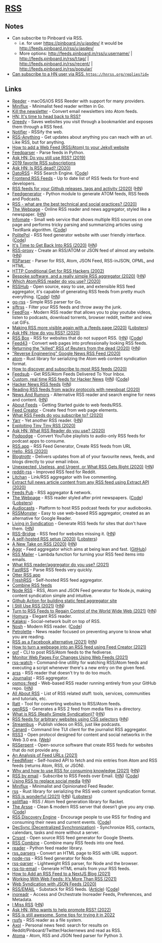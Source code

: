 # [RSS](https://en.wikipedia.org/wiki/RSS)

## Notes

- Can subscribe to Pinboard via RSS.
  - i.e. for user https://pinboard.in/u:jasdev/ it would be http://feeds.pinboard.in/rss/u:jasdev/
  - More options: http://feeds.pinboard.in/rss/u:username/ | http://feeds.pinboard.in/rss/t:tag/ | http://feeds.pinboard.in/rss/recent/ | http://feeds.pinboard.in/rss/popular/
- [Can subscribe to a HN user via RSS. `https://hnrss.org/replies?id=`](https://news.ycombinator.com/item?id=24834158)

## Links

- [Reeder](http://reederapp.com/) - macOS/iOS RSS Reeder with support for many providers.
- [Miniflux](https://github.com/miniflux/miniflux) - Minimalist feed reader written in Go.
- [Kill the newsletter](https://www.kill-the-newsletter.com/) - Convert email newsletters into Atom feeds.
- [HN: It's time to head back to RSS?](https://news.ycombinator.com/item?id=16721690)
- [Greedy](https://github.com/rogierlommers/greedy) - Saves websites you visit through a bookmarklet and exposes them through a RSS feed.
- [Notifier](https://notifier.in/) - RSSify the web.
- [RSS-Anything](https://github.com/fabiospampinato/rssa) - Get updates about anything you can reach with an url. Like RSS, but for anything.
- [How to add a Web Feed (RSS/Atom) to your Jekyll website](https://gist.github.com/alexandru/ccabd60d52ad53027a7deb2ef01f5137)
- [Feedparser](https://github.com/kurtmckee/feedparser) - Parse feeds in Python.
- [Ask HN: Do you still use RSS? (2019)](https://news.ycombinator.com/item?id=21913598)
- [2019 favorite RSS subscriptions](https://danromero.org/2019-favorite-rss-subscriptions.html)
- [Ask HN: Is RSS dead? (2020)](https://news.ycombinator.com/item?id=22497184)
- [DatoRSS](http://www.datorss.com/) - RSS Search Engine. ([Code](https://github.com/davidesantangelo/dato.rss))
- [Frontend RSS Feeds](https://github.com/impressivewebs/frontend-feeds) - Up to date list of RSS feeds for front-end developers.
- [RSS feeds for your Github releases, tags and activity (2020)](https://www.ronaldsvilcins.com/2020/03/26/rss-feeds-for-your-github-releases-tags-and-activity/) ([HN](https://news.ycombinator.com/item?id=22691965))
- [Feedgenerator](https://github.com/lkiesow/python-feedgen) - Python module to generate ATOM feeds, RSS feeds and Podcasts.
- [RSS - what are the best technical and social practices? (2020)](https://lobste.rs/s/f1xb2d/rss_what_are_best_technical_social)
- [The Webpage](https://lobste.rs/s/ureotv/webpage_serverside_rendered_lo_fi_rss) - Online RSS reader and news aggregator, styled like a newspaper. ([HN](https://news.ycombinator.com/item?id=22863536))
- [Infomate](https://infomate.club/) - Small web service that shows multiple RSS sources on one page and performs tricky parsing and summarizing articles using TextRank algorithm. ([Code](https://github.com/vas3k/infomate.club))
- [PolitePol](https://politepol.com/en/) - RSS feed generator website with user friendly interface. ([Code](https://github.com/taroved/pol))
- [It's Time to Get Back Into RSS (2020)](https://danielmiessler.com/blog/its-time-to-get-back-into-rss/) ([HN](https://news.ycombinator.com/item?id=23212812))
- [RSS-proxy](https://github.com/damoeb/rss-proxy) - Create an RSS/ATOM or JSON feed of almost any website. ([HN](https://news.ycombinator.com/item?id=29369706))
- [RSParser](https://github.com/Ranchero-Software/RSParser) - Parser for RSS, Atom, JSON Feed, RSS-inJSON, OPML, and HTML.
- [HTTP Conditional Get for RSS Hackers (2002)](https://fishbowl.pastiche.org/2002/10/21/http_conditional_get_for_rss_hackers)
- [Bespoke software, and a really simple RSS aggregator (2020)](https://routley.io/posts/bespoke-software-rss-aggregator/) ([HN](https://news.ycombinator.com/item?id=23304512))
- [Which Atom/RSS reader do you use? (2020)](https://lobste.rs/s/hwhptd/which_atom_rss_reader_do_you_use)
- [RSSHub](https://rsshub.app/) - Open source, easy to use, and extensible RSS feed aggregator, it's capable of generating RSS feeds from pretty much everything. ([Code](https://github.com/DIYgod/RSSHub)) ([HN](https://news.ycombinator.com/item?id=24213682))
- [go-rss](https://github.com/ungerik/go-rss) - Simple RSS parser for Go.
- [siftrss](https://siftrss.com/) - Filter your RSS feeds and throw away the junk.
- [FeedFox](https://github.com/manikandanraji/feedfox) - Modern RSS reader that allows you to play youtube videos, listen to podcasts, download torrents, browser reddit, twitter and view cat GIFs.
- [Making RSS more visible again with a /feeds page (2020)](https://marcus.io/blog/making-rss-more-visible-again-with-slash-feeds) ([Lobsters](https://lobste.rs/s/3bktxr/making_rss_more_visible_again_with_feeds))
- [Ask HN: How do you RSS? (2020)](https://news.ycombinator.com/item?id=23577265)
- [RSS Box](https://rssbox.herokuapp.com/) - RSS for websites that do not support RSS. ([HN](https://news.ycombinator.com/item?id=23583629)) ([Code](https://github.com/stefansundin/rssbox))
- [Feed43](https://feed43.com/) - Convert web pages into professionally looking RSS feeds.
- [Returning the "killed" RSS of Reuters from the dead (2020)](https://codarium.substack.com/p/returning-the-killed-rss-of-reuters) ([HN](https://news.ycombinator.com/item?id=23595164))
- ["Reverse Engineering" Google News RSS Feed (2020)](https://codarium.substack.com/p/reverse-engineering-google-news-rss)
- [atom](https://github.com/rust-syndication/atom) - Rust library for serializing the Atom web content syndication format.
- [How to discover and subscribe to most RSS feeds (2020)](https://toffelblog.xyz/tips/discover-rss/)
- [Feedsub](https://feedsub.com/) - Get RSS/Atom Feeds Delivered To Your Inbox.
- [Custom, real time RSS feeds for Hacker News](https://hnrss.github.io/) ([HN](https://news.ycombinator.com/item?id=25058236)) ([Code](https://github.com/hnrss/hnrss))
- [Hacker News RSS feeds](https://edavis.github.io/hnrss/) ([HN](https://news.ycombinator.com/item?id=23778510))
- [Reading RSS feeds from wacky protocols with newsboat (2020)](https://brokenco.de/2020/07/07/newsboat-wacky-feeds.html)
- [News And Rumors](https://newsandrumors.com/) - Alternative RSS reader and search engine for news and content. ([HN](https://news.ycombinator.com/item?id=23999065))
- [About Feeds](https://aboutfeeds.com/) - Getting Started guide to web feeds/RSS.
- [Feed Creator](http://createfeed.fivefilters.org/) - Create feed from web page elements.
- [What RSS Feeds do you subscribe to? (2020)](https://lobste.rs/s/eiditd/what_rss_feeds_do_you_subscribe)
- [Yarr](https://github.com/nkanaev/yarr) - Yet another RSS reader. ([HN](https://news.ycombinator.com/item?id=24469257))
- [Exploiting Tiny Tiny RSS (2020)](https://www.digeex.de/blog/tinytinyrss/)
- [Ask HN: What RSS Reader do you use? (2020)](https://news.ycombinator.com/item?id=24658424)
- [Podpodge](https://github.com/reibitto/podpodge) - Convert YouTube playlists to audio-only RSS feeds for podcast apps to consume.
- [RSS.app](https://rss.app/) - RSS Feed Generator, Create RSS feeds from URL
- [Hello, RSS (2020)](https://paulstamatiou.com/hello-rss/)
- [Blogtrottr](https://blogtrottr.com/) - Delivers updates from all of your favourite news, feeds, and blogs directly to your email inbox.
- [Unexpected, Useless, and Urgent, or What RSS Gets Right (2020)](https://www.charlieharrington.com/unexpected-useless-and-urgent) ([HN](https://news.ycombinator.com/item?id=24899256))
- [reddit-rss](https://github.com/trashhalo/reddit-rss) - Improved RSS feed for Reddit.
- [Litchan](https://litchan.com/) - Link/RSS aggregator with live commenting.
- [Extract full news article content from any RSS feed using Extract API (2020)](https://pipfeed.com/2020/11/09/tutorial-extract-full-news-article-content-from-any-rss-feed-using-extract-api/)
- [Feeds Pub](https://feeds.pub/) - RSS aggregator & network.
- [The Webpage](https://news.russellsaw.io/) - RSS reader styled after print newspapers. ([Code](https://github.com/arussellsaw/news)) ([Lobsters](https://lobste.rs/s/crkcf1/webpage_rss_reader_styled_after_print))
- [Audiocasts](https://github.com/fnoah/audiocasts) - Platform to host RSS podcast feeds for your audiobooks.
- [RSSMonster](https://github.com/pietheinstrengholt/rssmonster) - Easy to use web-based RSS aggregator, created as an alternative for Google Reader.
- [Living in Syndication](https://gitlab.com/ericlathrop/living_in_syndication) - Generate RSS feeds for sites that don't have them. ([HN](https://news.ycombinator.com/item?id=25176605))
- [RSS-Bridge](https://github.com/RSS-Bridge/rss-bridge) - RSS feed for websites missing it. ([HN](https://news.ycombinator.com/item?id=29772540))
- [A self-hosted RSS setup (2020)](https://www.stevegattuso.me/2020/11/30/self-host-rss.html) ([Lobsters](https://lobste.rs/s/iocucx/self_hosted_rss_setup))
- [A New Take on RSS (2020)](https://findka.com/blog/new-take-on-rss/) ([HN](https://news.ycombinator.com/item?id=25376849))
- [Aggr](https://aggr.md/) - Feed aggregator which aims at being lean and fast. ([GitHub](https://github.com/aggr))
- [RSS Mailer](https://github.com/victoriadrake/rss-mailer) - Lambda function for turning your RSS feed items into emails.
- [What RSS reader/aggregator do you use? (2021)](https://lobste.rs/s/k0bmip/what_rss_reader_aggregator_do_you_use)
- [FastRSS](https://github.com/avencera/fast_rss) - Parse RSS feeds very quickly.
- [Otter RSS app](https://www.joshholtz.com/blog/2021/01/13/launching-an-otter-rss-reader)
- [FreshRSS](https://github.com/FreshRSS/FreshRSS) - Self-hosted RSS feed aggregator.
- [Combine RSS feeds](https://github.com/awocallaghan/node-rss-combiner)
- [Node RSS](https://github.com/jpmonette/feed) - RSS, Atom and JSON Feed generator for Node.js, making content syndication simple and intuitive.
- [Github Action for building static feed aggregator site](https://github.com/llun/feeds)
- [I Still Use RSS (2021)](https://atthis.link/blog/2021/rss.html) ([HN](https://news.ycombinator.com/item?id=26014344))
- [Turn to RSS Feeds to Regain Control of the World Wide Web (2021)](http://techrights.org/2021/02/06/rss-feeds-www/) ([HN](https://news.ycombinator.com/item?id=26047846))
- [Homura](https://github.com/Saul-Mirone/homura) - Elegant RSS reader.
- [Kalaksi](https://www.kalaksi.com/) - Social-network built on top of RSS.
- [Nosh](https://nosh.rocks/) - Modern RSS reader. ([Code](https://github.com/mikefrancis/nosh))
- [Petrolette](http://petrolette.space/) - News reader focused on preventing anyone to know what you are reading.
- [RSS as a Facebook alternative (2021)](https://thenewleafjournal.com/around-the-web-rss-as-a-facebook-alternative/) ([HN](https://news.ycombinator.com/item?id=26403669))
- [How to turn a webpage into an RSS feed using Feed Creator (2021)](https://www.fivefilters.org/2021/how-to-turn-a-webpage-into-an-rss-feed/)
- [gof](https://sr.ht/~mjorgensen/gof/) - CLI to post RSS/Atom feeds to the fediverse.
- [Monitor Web Pages For Changes Using Web Feeds (2021)](https://www.inoreader.com/blog/2021/04/monitor-web-pages-for-changes-with-web-feeds.html)
- [rss-watch](https://github.com/mkroman/rss-watch) - Command-line utillity for watching RSS/Atom feeds and executing a script whenever there's a new entry on the given feed.
- [arss](https://github.com/1ntEgr8/arss) - RSS reader that doesn't try to do too much.
- [Journalist](https://github.com/mrusme/journalist) - RSS aggregator.
- [osmos::feed](https://github.com/osmoscraft/osmosfeed) - Web-based RSS reader running entirely from your GitHub repo. ([HN](https://news.ycombinator.com/item?id=27010144))
- [All About RSS](https://github.com/AboutRSS/ALL-about-RSS) - List of RSS related stuff: tools, services, communities and tutorials, etc.
- [Ratt](https://sr.ht/~ghost08/ratt/) - Tool for converting websites to RSS/Atom feeds.
- [genRSS](https://github.com/amsehili/genRSS) - Generates a RSS 2 feed from media files in a directory.
- [What is RSS (Really Simple Syndication)?](https://ncase.me/rss/) ([HN](https://news.ycombinator.com/item?id=27709549))
- [RSS feeds for arbitrary websites using CSS selectors](https://feed-me-up-scotty.vincenttunru.com/) ([HN](https://news.ycombinator.com/item?id=27739568))
- [Streambus](https://streambus.com/) - Publish videos on RSS, just like podcasts.
- [Canard](https://github.com/mrusme/canard) - Command line TUI client for the journalist RSS aggregator.
- [RSS3](https://github.com/NaturalSelectionLabs/RSS3) - Open protocol designed for content and social networks in the Web 3.0 era. ([Web](https://rss3.io/))
- [RSSerpent](https://github.com/RSSerpent/RSSerpent) - Open-source software that create RSS feeds for websites that do not provide any.
- [An Analysis of Feed URLs (2021)](https://blog.jim-nielsen.com/2021/feed-urls/)
- [FeedMixer](https://github.com/cristoper/feedmixer) - Self-hosted API to fetch and mix entries from Atom and RSS feeds (returns Atom, RSS, or JSON).
- [Why and how to use RSS for consuming knowledge (2021)](https://bluprince13.com/blog/why-and-how-to-use-rss-for-consuming-knowledge) ([HN](https://news.ycombinator.com/item?id=28412084))
- [RSS by email](https://rssby.email/) - Subscribe to RSS Feeds over Email. ([HN](https://news.ycombinator.com/item?id=28571528)) ([Code](https://github.com/skx/rss2email))
- [Using RSS to replace social media](https://lukesmith.xyz/blog/a-guide-to-using-rss-to-replace-social-media) ([HN](https://news.ycombinator.com/item?id=28645871))
- [Miniflux](https://miniflux.app/) - Minimalist and Opinionated Feed Reader.
- [rss](https://github.com/rust-syndication/rss) - Rust library for serializing the RSS web content syndication format.
- [RSS is wonderful (2021)](https://quakkels.com/posts/rss-is-wonderful/) ([HN](https://news.ycombinator.com/item?id=28967540)) ([Lobsters](https://lobste.rs/s/s68iid/rss_is_wonderful))
- [splitflap](https://github.com/otherjoel/splitflap) - RSS / Atom feed generation library for Racket.
- [The Arsse](https://thearsse.com/) - Clean & modern RSS server that doesn’t give you any crap. ([Code](https://github.com/mensbeam/arsse))
- [RSS Discovery Engine](https://rdengine.herokuapp.com/) - Encourage people to use RSS for finding and consuming their news and current events. ([Code](https://github.com/quakkels/rssdiscoveryengine))
- [DecSync (Decentralized Synchronization)](https://github.com/39aldo39/DecSync) - Synchronize RSS, contacts, calendars, tasks and more without a server.
- [Crssnt](https://github.com/tgel0/crssnt) - Open source RSS feed generator for Google Sheets.
- [RSS Combine](https://github.com/chase-seibert/rsscombine) - Combine many RSS feeds into one feed.
- [reader](https://github.com/lemon24/reader) - Python feed reader library.
- [rss_parsers](https://github.com/hussein-esmail7/rss-parsers) - Convert an HTML page to RSS with URL support.
- [node-rss](https://github.com/dylang/node-rss) - RSS feed generator for Node.
- [rss-parser](https://github.com/rbren/rss-parser) - Lightweight RSS parser, for Node and the browser.
- [rss-to-email](https://github.com/rsslove/rss-to-email) - Generate HTML emails from your RSS feeds.
- [How to Add an RSS Feed to a NextJS Blog (2021)](https://www.daan.fyi/writings/rss)
- [Working With Web Feeds: It’s More Than RSS (2021)](https://css-tricks.com/working-with-web-feeds-its-more-than-rss/)
- [Web Syndication with JSON Feeds (2020)](https://lukasschwab.me/blog/gen/json-feed-tools.html)
- [RSS/EMAIL](https://www.rssto.email/) - Substack for RSS feeds. ([Article](https://ab.xyz/posts/rss-to-email/)) ([Code](https://github.com/aksh-at/rss-to-email))
- [inoreadr](https://github.com/hrbrmstr/inoreadr) - Access and Orchestrate Inoreader Feeds, Preferences, and Metadata.
- [I Miss RSS](https://www.wilcosky.com/d/20-i-miss-rss) ([HN](https://news.ycombinator.com/item?id=29814921))
- [Ask HN: Who wants to help promote RSS? (2022)](https://news.ycombinator.com/item?id=29825844)
- [RSS is still awesome. Some tips for trying it in 2022](https://medium.com/@adsyoung/rss-is-still-awesome-some-tips-for-trying-it-in-2022-c5a8bd62a65f)
- [rssfs](https://github.com/dertuxmalwieder/rssfs) - RSS reader as a file system.
- [Axol](https://github.com/karlicoss/axol) - Personal news feed: search for results on Reddit/Pinboard/Twitter/Hackernews and read as RSS.
- [Atoma](https://github.com/NicolasLM/atoma) - Atom, RSS and JSON feed parser for Python 3.
